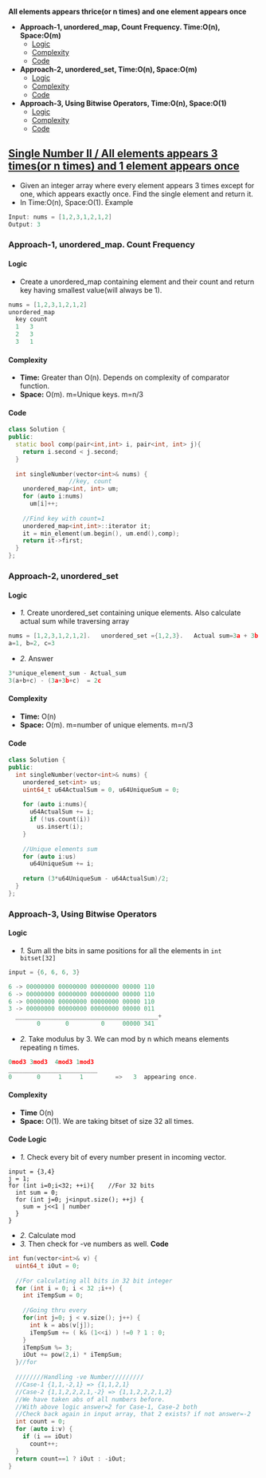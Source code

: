**All elements appears thrice(or n times) and one element appears once**
- **Approach-1, unordered_map, Count Frequency. Time:O(n), Space:O(m)**
  - [Logic](#l1)
  - [Complexity](#co1)
  - [Code](#c1)
- **Approach-2, unordered_set, Time:O(n), Space:O(m)**
  - [Logic](#l2)
  - [Complexity](#co2)
  - [Code](#c2)
- **Approach-3, Using Bitwise Operators, Time:O(n), Space:O(1)**
  - [Logic](#l3)
  - [Complexity](#co3)
  - [Code](#c3)

## [Single Number II / All elements appears 3 times(or n times) and 1 element appears once](https://leetcode.com/problems/single-number-ii/)
- Given an integer array where every element appears 3 times except for one, which appears exactly once. Find the single element and return it.
- In Time:O(n), Space:O(1). Example
```c
Input: nums = [1,2,3,1,2,1,2]
Output: 3
```

### Approach-1, unordered_map. Count Frequency
<a name=l1></a>
#### Logic
- Create a unordered_map containing element and their count and return key having smallest value(will always be 1).
```c
nums = [1,2,3,1,2,1,2]
unordered_map
  key count
  1   3
  2   3
  3   1
```
<a name=co1></a>
#### Complexity
- **Time:** Greater than O(n). Depends on complexity of comparator function.
- **Space:** O(m). m=Unique keys. m=n/3
<a name=c1></a>
#### Code
```cpp
class Solution {
public:
  static bool comp(pair<int,int> i, pair<int, int> j){
    return i.second < j.second;
  }
    
  int singleNumber(vector<int>& nums) {
                 //key, count
    unordered_map<int, int> um;
    for (auto i:nums)
      um[i]++;
        
    //Find key with count=1
    unordered_map<int,int>::iterator it;
    it = min_element(um.begin(), um.end(),comp);
    return it->first;
  }
};
```

### Approach-2, unordered_set
<a name=l2></a>
#### Logic
- _1._ Create unordered_set containing unique elements. Also calculate actual sum while traversing array
```c
nums = [1,2,3,1,2,1,2].   unordered_set ={1,2,3}.   Actual sum=3a + 3b + c
a=1, b=2, c=3
```
- _2._ Answer
```c
3*unique_element_sum - Actual_sum
3(a+b+c) - (3a+3b+c)  = 2c
```
<a name=co2></a>
#### Complexity
- **Time:** O(n)
- **Space:** O(m). m=number of unique elements. m=n/3
<a name=c2></a>
#### Code
```cpp
class Solution {
public:    
  int singleNumber(vector<int>& nums) {
    unordered_set<int> us;
    uint64_t u64ActualSum = 0, u64UniqueSum = 0;
        
    for (auto i:nums){
      u64ActualSum += i;
      if (!us.count(i))
        us.insert(i);
    }
        
    //Unique elements sum
    for (auto i:us)
      u64UniqueSum += i;
        
    return (3*u64UniqueSum - u64ActualSum)/2;
  }
};
```

### Approach-3, Using Bitwise Operators
<a name=l3></a>
#### Logic
- _1._ Sum all the bits in same positions for all the elements in `int bitset[32]`
```c
input = {6, 6, 6, 3}   

6 -> 00000000 00000000 00000000 00000 110
6 -> 00000000 00000000 00000000 00000 110
6 -> 00000000 00000000 00000000 00000 110
3 -> 00000000 00000000 00000000 00000 011
  ________________________________________+
        0       0         0     00000 341
```
- _2._ Take modulus by 3. We can mod by n which means elements repeating n times.
```c
0mod3 3mod3  4mod3 1mod3
_________________________
0       0     1     1         =>   3  appearing once.
```
<a name=co3></a>
#### Complexity
- **Time** O(n)
- **Space:** O(1). We are taking bitset of size 32 all times.
<a name=c3></a>
#### Code Logic
- _1._ Check every bit of every number present in incoming vector.
```
input = {3,4}
j = 1;
for (int i=0;i<32; ++i){    //For 32 bits
  int sum = 0;
  for (int j=0; j<input.size(); ++j) {
    sum = j<<1 | number
  }
}
```
- _2._ Calculate mod
- _3._ Then check for -ve numbers as well.
**Code**
```cpp
int fun(vector<int>& v) {
  uint64_t iOut = 0;
  
  //For calculating all bits in 32 bit integer
  for (int i = 0; i < 32 ;i++) {
    int iTempSum = 0;
    
    //Going thru every 
    for(int j=0; j < v.size(); j++) {
      int k = abs(v[j]);
      iTempSum += ( k& (1<<i) ) !=0 ? 1 : 0;  
    } 
    iTempSum %= 3; 
    iOut += pow(2,i) * iTempSum;
  }//for
  
  ////////Handling -ve Number/////////
  //Case-1 {1,1,-2,1} => {1,1,2,1}
  //Case-2 {1,1,2,2,2,1,-2} => {1,1,2,2,2,1,2}
  //We have taken abs of all numbers before. 
  //With above logic answer=2 for Case-1, Case-2 both
  //Check back again in input array, that 2 exists? if not answer=-2
  int count = 0;
  for (auto i:v) {
    if (i == iOut)
      count++;
  }
  return count==1 ? iOut : -iOut;
}  
```
